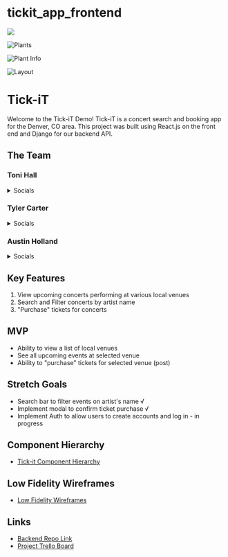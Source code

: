 # tickit_app_frontend

![](https://i.imgur.com/jaCaiZV.jpg)

![Plants](https://i.imgur.com/c17TRTX.png)

![Plant Info](https://i.imgur.com/Op2flNp.png)

![Layout](https://i.imgur.com/cK9hx9s.png)


# Tick-iT
Welcome to the Tick-iT Demo! Tick-iT is a concert search and booking app for the Denver, CO area. This project was built using React.js on the front end and Django for our backend API. 

## The Team

### Toni Hall

<details>
    <summary>Socials</summary>

- [Github](https://github.com/windtronic)
- [LinkedIn](linkedin.com/in/toni-hall)

</details>

### Tyler Carter

<details>
    <summary>Socials</summary>

- [Github(](https://github.com/bojeebs)
- [LinkedIn](https://www.linkedin.com/in/carter-tyler/)

</details>

### Austin Holland

<details>
    <summary>Socials</summary>

- [Github](https://github.com/austinih)
- [LinkedIn](linkedin.com/in/austinih)

</details>

## Key Features
1. View upcoming concerts performing at various local venues
2. Search and Filter concerts by artist name
3. "Purchase" tickets for concerts

## MVP
- Ability to view a list of local venues
- See all upcoming events at selected venue
- Ability to "purchase" tickets for selected venue (post)

## Stretch Goals
- Search bar to filter events on artist's name √
- Implement modal to confirm ticket purchase √
- Implement Auth to allow users to create accounts and log in - in progress

## Component Hierarchy
- [Tick-it Component Hierarchy](https://www.figma.com/file/jP6HhuGUxkJbOPSy7MdPPT/Tick-it?node-id=0-1&t=DLOIyTkYkJ26hn7d-0)

## Low Fidelity Wireframes
- [Low Fidelity Wireframes](https://www.figma.com/file/XCTGL7lXleDeyuwedf9lOt/Tick-It?node-id=0-1&t=RZa1HronwBGozD30-0)

## Links
- [Backend Repo Link](https://github.com/austinih/tickit_app_backend)
- [Project Trello Board](https://trello.com/b/czYkOXUP/tick-it)

